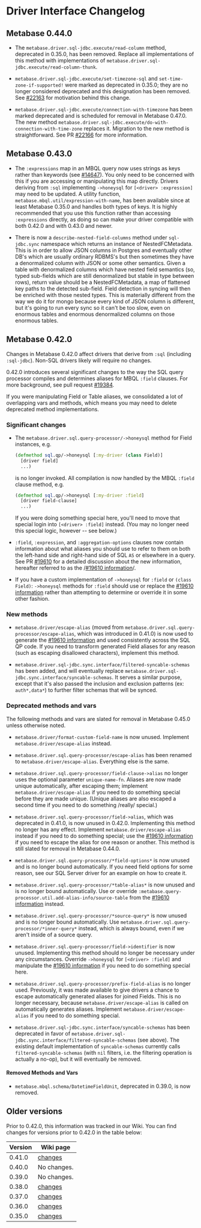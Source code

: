 # Driver Interface Changelog

## Metabase 0.44.0

- The `metabase.driver.sql-jdbc.execute/read-column` method, deprecated in 0.35.0, has been removed. Replace all
  implementations of this method with implementations of `metabase.driver.sql-jdbc.execute/read-column-thunk`.

- `metabase.driver.sql-jdbc.execute/set-timezone-sql` and `set-time-zone-if-supported!` were marked as deprecated in
  0.35.0; they are no longer considered deprecated and this designation has been removed. See
  [#22163](https://github.com/metabase/metabase/pull/22163) for motivation behind this change.

- `metabase.driver.sql-jdbc.execute/connection-with-timezone` has been marked deprecated and is scheduled for removal
  in Metabase 0.47.0. The new method `metabase.driver.sql-jdbc.execute/do-with-connection-with-time-zone` replaces it.
  Migration to the new method is straightforward. See PR [#22166](https://github.com/metabase/metabase/pull/22166) for
  more information.

## Metabase 0.43.0

- The `:expressions` map in an MBQL query now uses strings as keys rather than keywords (see
  [#14647](https://github.com/metabase/metabase/issues/14647)). You only need to be concerned with this if you are
  accessing or manipulating this map directly. Drivers deriving from `:sql` implementing `->honeysql` for `[<driver>
  :expression]` may need to be updated. A utility function, `metabase.mbql.util/expression-with-name`, has been
  available since at least Metabase 0.35.0 and handles both types of keys. It is highly recommended that you use this
  function rather than accessing `:expressions` directly, as doing so can make your driver compatible with both 0.42.0
  and with 0.43.0 and newer.

- There is now a `describe-nested-field-columns` method under `sql-jdbc.sync` namespace which returns an instance of
  NestedFCMetadata. This is in order to allow JSON columns in Postgres and eventually other DB's which are usually
  ordinary RDBMS's but then sometimes they have a denormalized column with JSON or some other semantics. Given a table
  with denormalized columns which have nested field semantics (so, typed sub-fields which are still denormalized but
  stable in type between rows), return value should be a NestedFCMetadata, a map of flattened key paths to the
  detected sub-field. Field detection in syncing will then be enriched with those nested types. This is materially
  different from the way we do it for mongo because every kind of JSON column is different, but it's going to run
  every sync so it can't be too slow, even on enormous tables and enormous denormalized columns on those enormous tables.

## Metabase 0.42.0

Changes in Metabase 0.42.0 affect drivers that derive from `:sql` (including `:sql-jdbc`).
Non-SQL drivers likely will require no changes.

0.42.0 introduces several significant changes to the way the SQL query processor compiles and determines aliases for
MBQL `:field` clauses. For more background, see pull request
[#19384](https://github.com/metabase/metabase/pull/19384).

If you were manipulating Field or Table aliases, we consolidated a lot of overlapping vars and methods, which means you may need to delete deprecated method implementations.

### Significant changes

- The `metabase.driver.sql.query-processor/->honeysql` method for Field instances, e.g.

  ```clj
  (defmethod sql.qp/->honeysql [:my-driver (class Field)]
    [driver field]
    ...)
  ```

  is no longer invoked. All compilation is now handled by the MBQL `:field` clause method, e.g.

  ```clj
  (defmethod sql.qp/->honeysql [:my-driver :field]
    [driver field-clause]
    ...)
  ```

  If you were doing something special here, you'll need to move that special login into `[<driver> :field]` instead.
  (You may no longer need this special logic, however -- see below.)

- `:field`, `:expression`, and `:aggregation-options` clauses now contain information about what aliases you should
  use to refer to them on both the left-hand side and right-hand side of SQL `AS` or elsewhere in a query. See PR
  [#19610](https://github.com/metabase/metabase/pull/19610) for a detailed discussion about the new information,
  hereafter referred to as the /[#19610 information](https://github.com/metabase/metabase/pull/19610)/.

- If you have a custom implementation of `->honeysql` for `:field` or `(class Field)`: `->honeysql` methods for `:field` should use or replace the
  [#19610 information](https://github.com/metabase/metabase/pull/19610) rather than attempting to determine or
  override it in some other fashion.

### New methods

- `metabase.driver/escape-alias` (moved from `metabase.driver.sql.query-processor/escape-alias`, which was introduced
  in 0.41.0) is now used to generate the [#19610 information](https://github.com/metabase/metabase/pull/19610) and
  used consistently across the SQL QP code. If you need to transform generated Field aliases for any reason (such as
  escaping disallowed characters), implement this method.

- `metabase.driver.sql-jdbc.sync.interface/filtered-syncable-schemas` has been added, and will eventually replace
  `metabase.driver.sql-jdbc.sync.interface/syncable-schemas`.  It serves a similar purpose, except that it's also
  passed the inclusion and exclusion patterns (ex: `auth*,data*`) to further filter schemas that will be synced.

### Deprecated methods and vars

The following methods and vars are slated for removal in Metabase 0.45.0 unless otherwise noted.

- `metabase.driver/format-custom-field-name` is now unused. Implement `metabase.driver/escape-alias` instead.

- `metabase.driver.sql.query-processor/escape-alias` has been renamed to `metabase.driver/escape-alias`. Everything
  else is the same.

- `metabase.driver.sql.query-processor/field-clause->alias` no longer uses the optional parameter `unique-name-fn`.
  Aliases are now made unique automatically, after escaping them; implement `metabase.driver/escape-alias` if you need
  to do something special before they are made unique. (Unique aliases are also escaped a second time if you need to
  do something /really/ special.)

- `metabase.driver.sql.query-processor/field->alias`, which was deprecated in 0.41.0, is now unused in 0.42.0.
  Implementing this method no longer has any effect. Implement `metabase.driver/escape-alias` instead if you need to
  do something special; use the [#19610 information](https://github.com/metabase/metabase/pull/19610) if you need to escape the alias
  for one reason or another. This method is still slated for removal in Metabase 0.44.0.

- `metabase.driver.sql.query-processor/*field-options*` is now unused and is no longer bound automatically.  If you need field options for some reason, see our SQL Server driver for an example on how to create it.

- `metabase.driver.sql.query-processor/*table-alias*` is now unused and is no longer bound automatically. Use or
  override `:metabase.query-processor.util.add-alias-info/source-table` from the [#19610
  information](https://github.com/metabase/metabase/pull/19610) instead.

- `metabase.driver.sql.query-processor/*source-query*` is now unused and is no longer bound automatically. Use
  `metabase.driver.sql.query-processor/*inner-query*` instead, which is always bound, even if we aren't inside of a
  source query.

- `metabase.driver.sql.query-processor/field->identifier` is now unused. Implementing this method should no longer be
  necessary under any circumstances. Override `->honeysql` for `[<driver> :field]` and manipulate the [#19610
  information](https://github.com/metabase/metabase/pull/19610) if you need to do something special here.

- `metabase.driver.sql.query-processor/prefix-field-alias` is no longer used. Previously, it was made available to
  give drivers a chance to escape automatically generated aliases for joined Fields. This is no longer necessary,
  because `metabase.driver/escape-alias` is called on automatically generates aliases. Implement
  `metabase.driver/escape-alias` if you need to do something special.
- `metabase.driver.sql-jdbc.sync.interface/syncable-schemas` has been deprecated in favor of
  `metabase.driver.sql-jdbc.sync.interface/filtered-syncable-schemas` (see above). The existing default implementation
  of `syncable-schemas` currently calls `filtered-syncable-schemas` (with `nil` filters, i.e. the filtering operation
  is actually a no-op), but it will eventually be removed.

#### Removed Methods and Vars

- `metabase.mbql.schema/DatetimeFieldUnit`, deprecated in 0.39.0, is now removed.

## Older versions

Prior to 0.42.0, this information was tracked in our Wiki. You can find changes for versions prior to 0.42.0 in the
table below:

| Version | Wiki page |
|---------|-----------|
| 0.41.0 | [changes](https://github.com/metabase/metabase/wiki/What's-new-in-0.41.0-for-Metabase-driver-authors) |
| 0.40.0 | No changes. |
| 0.39.0 | No changes. |
| 0.38.0 | [changes](https://github.com/metabase/metabase/wiki/What's-new-in-0.38.0-for-Metabase-driver-authors) |
| 0.37.0 | [changes](https://github.com/metabase/metabase/wiki/What's-new-in-0.37.0-for-Metabase-driver-authors) |
| 0.36.0 | [changes](https://github.com/metabase/metabase/wiki/What's-new-in-0.36.0-for-Metabase-driver-authors) |
| 0.35.0 | [changes](https://github.com/metabase/metabase/wiki/What's-new-in-0.35.0-for-Metabase-driver-authors) |
